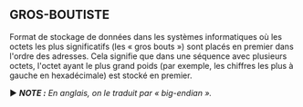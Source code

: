 ## GROS-BOUTISTE

Format de stockage de données dans les systèmes informatiques où les octets les plus significatifs (les « gros bouts ») sont placés en premier dans l'ordre des adresses. Cela signifie que dans une séquence avec plusieurs octets, l'octet ayant le plus grand poids (par exemple, les chiffres les plus à gauche en hexadécimale) est stocké en premier.

► ***NOTE :** En anglais, on le traduit par « big-endian ».*

